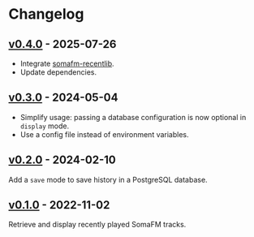 # Changelog

## [v0.4.0](https://github.com/alecigne/somafm-song-history/tree/v0.4.0) - 2025-07-26

- Integrate [somafm-recentlib](https://github.com/alecigne/somafm-recentlib).
- Update dependencies.

## [v0.3.0](https://github.com/alecigne/somafm-song-history/tree/v0.3.0) - 2024-05-04

- Simplify usage: passing a database configuration is now optional in `display` mode.
- Use a config file instead of environment variables.

## [v0.2.0](https://github.com/alecigne/somafm-song-history/tree/0.2.0) - 2024-02-10

Add a `save` mode to save history in a PostgreSQL database.

## [v0.1.0](https://github.com/alecigne/somafm-song-history/tree/0.1.0) - 2022-11-02

Retrieve and display recently played SomaFM tracks.
